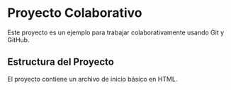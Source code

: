 # Proyecto Colaborativo
Este proyecto es un ejemplo para trabajar colaborativamente usando Git y GitHub.
## Estructura del Proyecto
El proyecto contiene un archivo de inicio básico en HTML.
